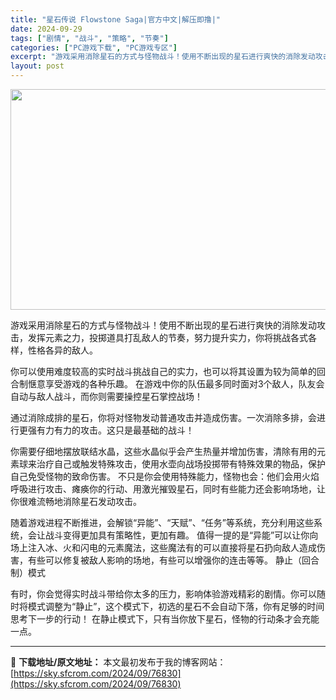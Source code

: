 ```yaml
---
title: "星石传说 Flowstone Saga|官方中文|解压即撸|"
date: 2024-09-29
tags: ["剧情", "战斗", "策略", "节奏"]
categories: ["PC游戏下载", "PC游戏专区"]
excerpt: "游戏采用消除星石的方式与怪物战斗！使用不断出现的星石进行爽快的消除发动攻击，发挥元素之力，投掷道具打乱敌人的节奏，努力提升实力，你将挑战各式各样，性格各异的敌人。 你可以使用难度较高的实时战斗挑战自己的实力，也可以将其设置为较为简单的回合制惬意享受游戏的各种乐趣。 在游戏中你的队伍最多同时面对3个敌&hellip;"
layout: post
---
```


<img class="aligncenter size-full wp-image-76816" src="https://sky.sfcrom.com/wp-content/uploads/2024/09/2024092905470545.webp" alt="" width="616" height="353" />

游戏采用消除星石的方式与怪物战斗！使用不断出现的星石进行爽快的消除发动攻击，发挥元素之力，投掷道具打乱敌人的节奏，努力提升实力，你将挑战各式各样，性格各异的敌人。

你可以使用难度较高的实时战斗挑战自己的实力，也可以将其设置为较为简单的回合制惬意享受游戏的各种乐趣。
在游戏中你的队伍最多同时面对3个敌人，队友会自动与敌人战斗，而你则需要操控星石掌控战场！

通过消除成排的星石，你将对怪物发动普通攻击并造成伤害。一次消除多排，会进行更强有力有力的攻击。这只是最基础的战斗！

你需要仔细地摆放联结水晶，这些水晶似乎会产生热量并增加伤害，清除有用的元素球来治疗自己或触发特殊攻击，使用水壶向战场投掷带有特殊效果的物品，保护自己免受怪物的致命伤害。
不只是你会使用特殊能力，怪物也会：他们会用火焰呼吸进行攻击、瘫痪你的行动、用激光摧毁星石，同时有些能力还会影响场地，让你很难流畅地消除星石发动攻击。

随着游戏进程不断推进，会解锁“异能”、“天赋”、“任务”等系统，充分利用这些系统，会让战斗变得更加具有策略性，更加有趣。
值得一提的是“异能”可以让你向场上注入冰、火和闪电的元素魔法，这些魔法有的可以直接将星石扔向敌人造成伤害，有些可以修复被敌人影响的场地，有些可以增强你的连击等等。
静止（回合制）模式

有时，你会觉得实时战斗带给你太多的压力，影响体验游戏精彩的剧情。你可以随时将模式调整为“静止”，这个模式下，初选的星石不会自动下落，你有足够的时间思考下一步的行动！
在静止模式下，只有当你放下星石，怪物的行动条才会充能一点。

---
📖 **下载地址/原文地址：** 本文最初发布于我的博客网站：[https://sky.sfcrom.com/2024/09/76830](https://sky.sfcrom.com/2024/09/76830)
